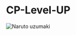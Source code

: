 # CP-Level-UP
![Naruto uzumaki](https://s-media-cache-ak0.pinimg.com/originals/9e/31/d6/9e31d6ae91f26ab56609f5e7eeee9b13.jpg)